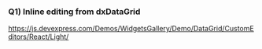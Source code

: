 ### Q1) Inline editing from dxDataGrid

https://js.devexpress.com/Demos/WidgetsGallery/Demo/DataGrid/CustomEditors/React/Light/